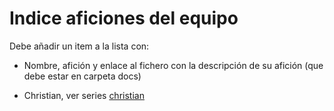 # Indice aficiones del equipo

Debe añadir un item a la lista con:
- Nombre, afición y enlace al fichero con la descripción de su afición (que debe estar en carpeta docs)

- Christian, ver series [christian]("ejercicio-clase/christian.md")